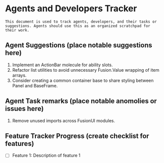 # Agents and Developers Tracker

    This document is used to track agents, developers, and their tasks or suggestions. Agents should use this as an organized scratchpad for their work.

## Agent Suggestions (place notable suggestions here)

1. Implement an ActionBar molecule for ability slots.
2. Refactor list utilities to avoid unnecessary Fusion.Value wrapping of item arrays.
3. Consider creating a common container base to share styling between Panel and BaseFrame.

## Agent Task remarks (place notable anomolies or issues here)

1. Remove unused imports across FusionUI modules.

## Feature Tracker Progress (create checklist for features)

- [ ] Feature 1: Description of feature 1
